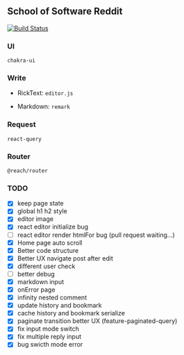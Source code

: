 ## School of Software Reddit

[![Build Status](https://travis-ci.com/jameslahm/ss-reddit.svg?token=zMepxcNDKbRfwzCYs7iz&branch=master)](https://travis-ci.com/jameslahm/ss-reddit)

### UI

`chakra-ui`

### Write

- RickText: `editor.js`

- Markdown: `remark`

### Request

`react-query`

### Router

`@reach/router`

### TODO

- [x] keep page state
- [x] global h1 h2 style
- [x] editor image
- [x] react editor initialize bug
- [ ] react editor render htmlFor bug (pull request waiting...)
- [x] Home page auto scroll
- [x] Better code structure
- [x] Better UX navigate post after edit
- [x] different user check
- [ ] better debug
- [x] markdown input
- [x] onError page
- [x] infinity nested comment
- [x] update history and bookmark
- [x] cache history and bookmark serialize
- [x] paginate transition better UX (feature-paginated-query)
- [x] fix input mode switch
- [x] fix multiple reply input
- [x] bug swicth mode error
